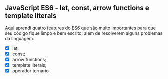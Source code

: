 ## JavaScript ES6 - let, const, arrow functions e template literals

Aqui aprendi quatro features do ES6 que são muito importantes para que seu código fique limpo e bem escrito, além de resolverem alguns problemas da linguagem.

- [x] let;
- [x] const;
- [x] arrow functions;
- [x] template literals;
- [x] operador ternário
